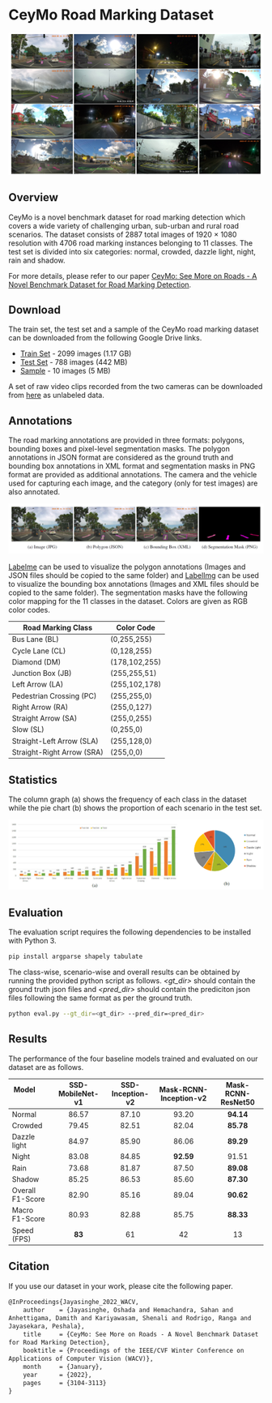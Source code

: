 # CeyMo Road Marking Dataset

![image_grid](https://github.com/oshadajay/CeyMo/blob/main/figures/image_grid.png)

## Overview

CeyMo is a novel benchmark dataset for road marking detection which covers a wide variety of challenging urban, sub-urban and rural road scenarios. 
The dataset consists of 2887 total images of 1920 &times; 1080 resolution with 4706 road marking instances belonging to 11 classes. 
The test set is divided into six categories: normal, crowded, dazzle light, night, rain and shadow.

For more details, please refer to our paper [CeyMo: See More on Roads - A Novel Benchmark Dataset for Road Marking Detection](https://openaccess.thecvf.com/content/WACV2022/papers/Jayasinghe_CeyMo_See_More_on_Roads_-_A_Novel_Benchmark_Dataset_WACV_2022_paper.pdf).

## Download

The train set, the test set and a sample of the CeyMo road marking dataset can be downloaded from the following Google Drive links.
* [Train Set](https://drive.google.com/file/d/1-TDEfGXtEQ4s037M_ynmV6aiOfNp2NZv/) - 2099 images (1.17 GB)
* [Test Set](https://drive.google.com/file/d/1YhWld3kxR5Ahz4Q-hy61UKI0KN_so9fa/) - 788 images (442 MB)
* [Sample](https://drive.google.com/file/d/1XSHT6v3PNA8Z38F542OGWTTosfQtEcFr/) - 10 images (5 MB)

A set of raw video clips recorded from the two cameras can be downloaded from [here](https://drive.google.com/drive/folders/1cjlMDGeM4twNo33959_urmiL3gKx36jC?) as unlabeled data.

## Annotations

The road marking annotations are provided in three formats: polygons, bounding boxes and pixel-level segmentation masks.
The polygon annotations in JSON format are considered as the ground truth and bounding box annotations in XML format and segmentation masks in PNG format are provided as additional annotations. 
The camera and the vehicle used for capturing each image, and the category (only for test images) are also annotated. 

![annotation_formats](https://github.com/oshadajay/CeyMo/blob/main/figures/annotation_formats.png)

[Labelme](https://github.com/wkentaro/labelme) can be used to visualize the polygon annotations (Images and JSON files should be copied to the same folder) and [LabelImg](https://github.com/tzutalin/labelImg) can be used to visualize the bounding box annotations (Images and XML files should be copied to the same folder).
The segmentation masks have the following color mapping for the 11 classes in the dataset. Colors are given as RGB color codes.

| Road Marking Class             |  Color Code  |
|--------------------------------|---------------|
| Bus Lane (BL)	                 | (0,255,255)   |
| Cycle Lane (CL)                | (0,128,255)   |
| Diamond (DM)                   | (178,102,255) |
| Junction Box (JB)              | (255,255,51) |
| Left Arrow (LA)                | (255,102,178) |
| Pedestrian Crossing (PC)	     | (255,255,0)   |
| Right Arrow (RA)               | (255,0,127)   |
| Straight Arrow (SA)	         | (255,0,255)   |
| Slow (SL)	                     | (0,255,0)     |
| Straight-Left Arrow (SLA)	     | (255,128,0)   |
| Straight-Right Arrow (SRA)	 | (255,0,0)     |

## Statistics

The column graph (a) shows the frequency of each class in the dataset while the pie chart (b) shows the proportion of each scenario in the test set.

![dataset_statistics](https://github.com/oshadajay/CeyMo/blob/main/figures/dataset_statistics.png)

## Evaluation

The evaluation script requires the following dependencies to be installed with Python 3.

```bash
pip install argparse shapely tabulate
```

The class-wise, scenario-wise and overall results can be obtained by running the provided python script as follows. *<gt_dir>* should
contain the ground truth json files and *<pred_dir>* should contain the prediciton json files following the same format as per the ground truth.

```bash
python eval.py --gt_dir=<gt_dir> --pred_dir=<pred_dir>
```

## Results

The performance of the four baseline models trained and evaluated on our dataset are as follows.

|Model &nbsp; &nbsp; &nbsp; &nbsp; &nbsp; &nbsp;&nbsp; &nbsp; &nbsp; &nbsp;  | SSD-MobileNet-v1 | SSD-Inception-v2 | Mask-RCNN-Inception-v2 | Mask-RCNN-ResNet50 |
|----------|:------------------:|:-----------------:|:----------------------:|:------------------:|
|Normal|86.57|87.10|93.20|**94.14**|
|Crowded |79.45|82.51|82.04|**85.78**|
|Dazzle light|84.97|85.90|86.06|**89.29**|
|Night|83.08|84.85|**92.59**|91.51|
|Rain|73.68|81.87|87.50|**89.08**|
|Shadow|85.25|86.53|85.60|**87.30**|
|Overall F1-Score|82.90|85.16|89.04|**90.62**|
|Macro F1-Score|80.93|82.88|85.75|**88.33**|
|Speed (FPS)|**83**|61|42|13|

## Citation

If you use our dataset in your work, please cite the following paper.
```
@InProceedings{Jayasinghe_2022_WACV,
    author    = {Jayasinghe, Oshada and Hemachandra, Sahan and Anhettigama, Damith and Kariyawasam, Shenali and Rodrigo, Ranga and Jayasekara, Peshala},
    title     = {CeyMo: See More on Roads - A Novel Benchmark Dataset for Road Marking Detection},
    booktitle = {Proceedings of the IEEE/CVF Winter Conference on Applications of Computer Vision (WACV)},
    month     = {January},
    year      = {2022},
    pages     = {3104-3113}
}
```


